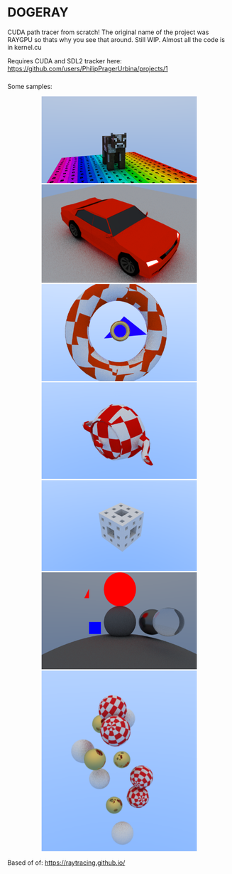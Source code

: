 # DOGERAY
CUDA path tracer from scratch!
The original name of the project was RAYGPU so thats why you see that around.
Still WIP.
Almost all the code is in kernel.cu

Requires CUDA and SDL2
tracker here: https://github.com/users/PhilipPragerUrbina/projects/1
###
Some samples:
<p align="center">
  <img src="images/cow.PNG" width="350" title="Cow Test">
   <img src="images/car.png" width="350" title="car Test">
   <img src="images/torus.png" width="350" title="torus Test">
   <img src="images/teapot.png" width="350" title="teapot Test">
    <img src="images/sponge.png" width="350" title="menger sponge Test">
     <img src="images/balls2.png" width="350" title="sphere Test">
   <img src="images/balls.png" width="350" title="sphere Test">
  
</p>

Based of of: https://raytracing.github.io/
